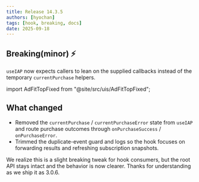 ```yaml
---
title: Release 14.3.5
authors: [hyochan]
tags: [hook, breaking, docs]
date: 2025-09-18
---
```


## Breaking(minor) ⚡️

`useIAP` now expects callers to lean on the supplied callbacks instead of the temporary `currentPurchase` helpers.

<!-- truncate -->

import AdFitTopFixed from "@site/src/uis/AdFitTopFixed";

<AdFitTopFixed />

## What changed

- Removed the `currentPurchase` / `currentPurchaseError` state from `useIAP` and route purchase outcomes through `onPurchaseSuccess` / `onPurchaseError`.
- Trimmed the duplicate-event guard and logs so the hook focuses on forwarding results and refreshing subscription snapshots.

We realize this is a slight breaking tweak for hook consumers, but the root API stays intact and the behavior is now clearer. Thanks for understanding as we ship it as 3.0.6.
